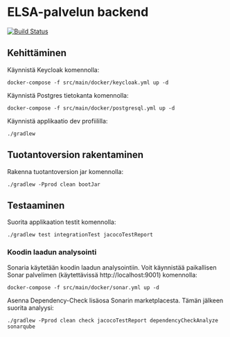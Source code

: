 # ELSA-palvelun backend

[![Build Status](https://dev.azure.com/elsa-hanke/ELSA/_apis/build/status/elsa-hanke.elsa-backend?branchName=main)](https://dev.azure.com/elsa-hanke/ELSA/_build/latest?definitionId=4&branchName=main)


## Kehittäminen

Käynnistä Keycloak komennolla:
```
docker-compose -f src/main/docker/keycloak.yml up -d
```

Käynnistä Postgres tietokanta komennolla:
```
docker-compose -f src/main/docker/postgresql.yml up -d
```

Käynnistä applikaatio dev profiililla:
```
./gradlew
```


## Tuotantoversion rakentaminen

Rakenna tuotantoversion jar komennolla:
```
./gradlew -Pprod clean bootJar
```


## Testaaminen

Suorita applikaation testit komennolla:
```
./gradlew test integrationTest jacocoTestReport
```

### Koodin laadun analysointi
Sonaria käytetään koodin laadun analysointiin. Voit käynnistää paikallisen Sonar palvelimen (käytettävissä http://localhost:9001) komennolla:
```
docker-compose -f src/main/docker/sonar.yml up -d
```
Asenna Dependency-Check lisäosa Sonarin marketplacesta. Tämän jälkeen suorita analyysi:
```
./gradlew -Pprod clean check jacocoTestReport dependencyCheckAnalyze sonarqube
```
